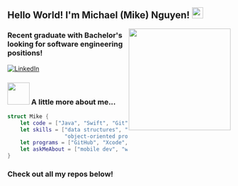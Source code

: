 <h2>Hello World! I'm Michael (Mike) Nguyen! <img src="https://media1.giphy.com/media/eltkEbq0Zl4aGQHisf/giphy.gif" width="25"></h2>
<img align='right' src="https://media2.giphy.com/media/du3J3cXyzhj75IOgvA/giphy.gif?cid=ecf05e473stqkiqj1swhvzrcvfn9qedz1wyzcth49dbate1q&rid=giphy.gif" width="230">
<h3> Recent graduate with Bachelor's looking for software engineering positions! </h3>

[![LinkedIn](https://img.shields.io/badge/-michaelnguyen-blue?style=flat-square&logo=Linkedin&logoColor=white&link=https://www.linkedin.com/in/michael-nguyen-merced97/)](https://www.linkedin.com/in/michael-nguyen-merced97/)

### <img src="https://media.giphy.com/media/VgCDAzcKvsR6OM0uWg/giphy.gif" width="50"> A little more about me...  

``` swift
struct Mike {
    let code = ["Java", "Swift", "Git", "HTML", "CSS", "JavaScript", "C++"]
    let skills = ["data structures", "algorithms", 
                  "object-oriented programming", "problem solver"]
    let programs = ["GitHub", "Xcode", "Eclipse"]
    let askMeAbout = ["mobile dev", "web dev", "video games", "mathematics"]
}
```

### Check out all my repos below!
